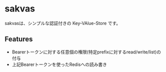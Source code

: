 # sakvas

sakvasは、シンプルな認証付きの Key-VAlue-Store です。


## Features

- Bearerトークンに対する任意個の権限(特定prefixに対するread/write/list)の付与
- 上記Bearerトークンを使ったRedisへの読み書き

